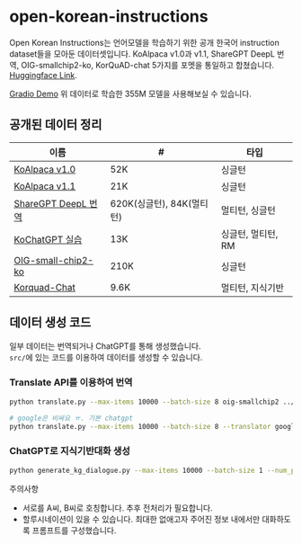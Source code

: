 # open-korean-instructions
Open Korean Instructions는 언어모델을 학습하기 위한 공개 한국어 instruction dataset들을 모아둔 데이터셋입니다. KoAlpaca v1.0과 v1.1, ShareGPT DeepL 번역, OIG-smallchip2-ko, KorQuAD-chat 5가지를 포멧을 통일하고 합쳤습니다. [Huggingface Link](https://huggingface.co/datasets/heegyu/open-korean-instructions). 

[Gradio Demo](https://huggingface.co/spaces/heegyu/gorani-v0) 위 데이터로 학습한 355M 모델을 사용해보실 수 있습니다.

## 공개된 데이터 정리
| 이름 | # | 타입 |
|---|---|---|
| [KoAlpaca v1.0](https://huggingface.co/datasets/Bingsu/ko_alpaca_data) | 52K | 싱글턴 |
| [KoAlpaca v1.1](https://raw.githubusercontent.com/Beomi/KoAlpaca/main/KoAlpaca_v1.1.jsonl) | 21K | 싱글턴 |
| [ShareGPT DeepL 번역](https://huggingface.co/datasets/junelee/sharegpt_deepl_ko) | 620K(싱글턴), 84K(멀티턴) | 멀티턴, 싱글턴 |
| [KoChatGPT 실습](https://github.com/airobotlab/KoChatGPT) | 13K | 싱글턴, 멀티턴, RM |
| [OIG-small-chip2-ko](https://huggingface.co/datasets/heegyu/OIG-small-chip2-ko) | 210K | 싱글턴 |
| [Korquad-Chat](https://huggingface.co/datasets/heegyu/korquad-chat-v1) | 9.6K | 멀티턴, 지식기반 |



## 데이터 생성 코드
일부 데이터는 번역되거나 ChatGPT를 통해 생성했습니다.<br/>
`src/`에 있는 코드를 이용하여 데이터를 생성할 수 있습니다.

### Translate API를 이용하여 번역
```bash
python translate.py --max-items 10000 --batch-size 8 oig-smallchip2 ../data/oig-smallchip2.jsonl

# google은 비싸요 ㅠ. 기본 chatgpt
python translate.py --max-items 10000 --batch-size 8 --translator google oig-smallchip2 ../data/oig-smallchip2.jsonl
```

### ChatGPT로 지식기반대화 생성
```bash
python generate_kg_dialogue.py --max-items 10000 --batch-size 1 --num_process 4 korquad-v1 ../data/korquad-chat.jsonl
```

주의사항
- 서로를 A씨, B씨로 호칭합니다. 추후 전처리가 필요합니다.
- 할루시네이션이 있을 수 있습니다. 최대한 없애고자 주어진 정보 내에서만 대화하도록 프롬프트를 구성했습니다.

